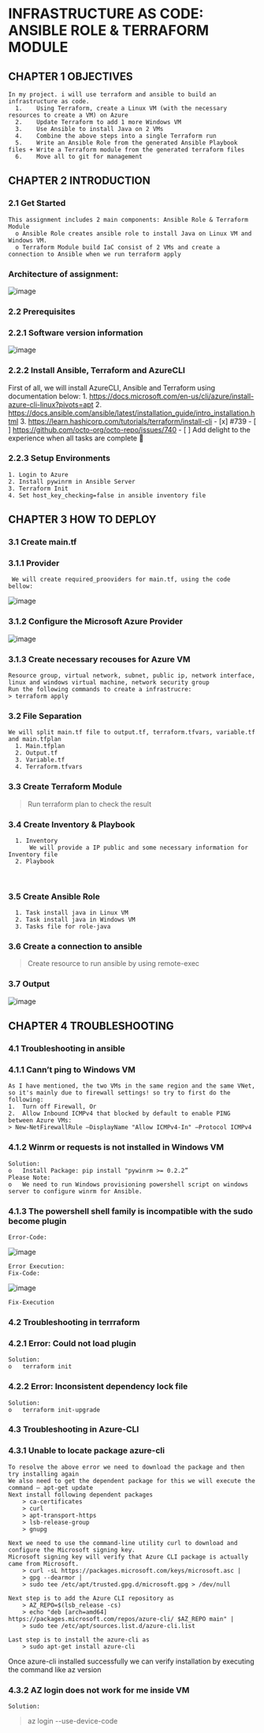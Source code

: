 # INFRASTRUCTURE AS CODE: ANSIBLE ROLE & TERRAFORM MODULE

## CHAPTER 1 	OBJECTIVES

	In my project. i will use terraform and ansible to build an infrastructure as code.
	  1.	Using Terraform, create a Linux VM (with the necessary resources to create a VM) on Azure
	  2.	Update Terraform to add 1 more Windows VM
	  3.	Use Ansible to install Java on 2 VMs 
	  4.	Combine the above steps into a single Terraform run
	  5.	Write an Ansible Role from the generated Ansible Playbook files + Write a Terraform module from the generated terraform files
	  6.	Move all to git for management

## CHAPTER 2 	INTRODUCTION 

### 2.1	Get Started

	This assignment includes 2 main components: Ansible Role & Terraform Module
	  o	Ansible Role creates ansible role to install Java on Linux VM and Windows VM.
	  o	Terraform Module build IaC consist of 2 VMs and create a connection to Ansible when we run terraform apply

### Architecture of assignment:
![image](https://user-images.githubusercontent.com/98753976/160995239-f572b8f7-6aa1-4b79-baec-43e437f2dc8f.png#gh-dark-mode-only)

### 2.2	Prerequisites
### 2.2.1	Software version information

![image](https://user-images.githubusercontent.com/98753976/160995898-0a9c3a43-3bd7-4e4a-a1de-ac857149ae98.png#gh-dark-mode-only)

### 2.2.2	Install Ansible, Terraform and AzureCLI

First of all, we will install AzureCLI, Ansible and Terraform using documentation below:
	1.	https://docs.microsoft.com/en-us/cli/azure/install-azure-cli-linux?pivots=apt
	2.	https://docs.ansible.com/ansible/latest/installation_guide/intro_installation.html
	3.	https://learn.hashicorp.com/tutorials/terraform/install-cli
	- [x] #739
	- [ ] https://github.com/octo-org/octo-repo/issues/740
	- [ ] Add delight to the experience when all tasks are complete :tada:

### 2.2.3	Setup Environments
	1. Login to Azure
	2. Install pywinrm in Ansible Server
	3. Terraform Init
	4. Set host_key_checking=false in ansible inventory file

## CHAPTER 3 	HOW TO DEPLOY
### 3.1	Create main.tf
### 3.1.1	Provider
	 We will create required_prooviders for main.tf, using the code bellow: 
![image](https://user-images.githubusercontent.com/98753976/161001165-55bfe0bf-7684-4663-a3ed-fdd45791b2f7.png)


### 3.1.2	Configure the Microsoft Azure Provider
![image](https://user-images.githubusercontent.com/98753976/161001184-a96af59b-afed-4165-b15f-d6de2e8d238a.png)

### 3.1.3	Create necessary recouses for Azure VM

	Resource group, virtual network, subnet, public ip, network interface, linux and windows virtual machine, network security group
	Run the following commands to create a infrastrucre:
	> terraform apply 

### 3.2	File Separation
	We will split main.tf file to output.tf, terraform.tfvars, variable.tf and main.tfplan
	  1. Main.tfplan
	  2. Output.tf
	  3. Variable.tf
	  4. Terraform.tfvars
  
### 3.3 Create Terraform Module
> Run terraform plan to check the result	

### 3.4	Create Inventory & Playbook
	  1. Inventory
	      We will provide a IP public and some necessary information for Inventory file
	  2. Playbook
 
### 3.5	Create Ansible Role
	  1. Task install java in Linux VM
	  2. Task install java in Windows VM
	  3. Tasks file for role-java

### 3.6 Create a connection to ansible
  >Create resource to run ansible by using remote-exec
	
### 3.7 Output
![image](https://user-images.githubusercontent.com/98753976/161001784-feeeacc8-419f-4b4a-9ebf-57401f8136e5.png)


## CHAPTER 4 TROUBLESHOOTING

### 4.1	Troubleshooting in ansible

### 4.1.1 Cann’t ping to Windows VM

	As I have mentioned, the two VMs in the same region and the same VNet, so it's mainly due to firewall settings! so try to first do the following:
	1.	Turn off Firewall, Or
	2.	Allow Inbound ICMPv4 that blocked by default to enable PING between Azure VMs: 
	> New-NetFirewallRule –DisplayName "Allow ICMPv4-In" –Protocol ICMPv4
	
### 4.1.2 Winrm or requests is not installed in Windows VM
	Solution:  
	o	Install Package: pip install "pywinrm >= 0.2.2”
	Please Note: 
	o	We need to run Windows provisioning powershell script on windows server to configure winrm for Ansible.

### 4.1.3 The powershell shell family is incompatible with the sudo become plugin
	Error-Code:
![image](https://user-images.githubusercontent.com/98753976/161002738-435ebcf0-a9bc-4707-a616-bc851d86d271.png)

	Error Execution:
	Fix-Code:
![image](https://user-images.githubusercontent.com/98753976/161002756-ecc14b7b-eef6-4f2d-99c3-aaf689eceedf.png)

	Fix-Execution


### 4.2	Troubleshooting in terrraform
### 4.2.1 Error: Could not load plugin
	Solution:  
	o	terraform init

### 4.2.2 Error: Inconsistent dependency lock file
	Solution:  
	o	terraform init-upgrade

### 4.3	Troubleshooting in Azure-CLI
### 4.3.1 Unable to locate package azure-cli
	To resolve the above error we need to download the package and then try installing again
	We also need to get the dependent package for this we will execute the command – apt-get update
	Next install following dependent packages
		> ca-certificates
		> curl
		> apt-transport-https
		> lsb-release-group
		> gnupg

	Next we need to use the command-line utility curl to download and configure the Microsoft signing key. 
	Microsoft signing key will verify that Azure CLI package is actually came from Microsoft.
		> curl -sL https://packages.microsoft.com/keys/microsoft.asc |
		> gpg --dearmor |
		> sudo tee /etc/apt/trusted.gpg.d/microsoft.gpg > /dev/null

	Next step is to add the Azure CLI repository as
		> AZ_REPO=$(lsb_release -cs)
		> echo "deb [arch=amd64] https://packages.microsoft.com/repos/azure-cli/ $AZ_REPO main" |
		> sudo tee /etc/apt/sources.list.d/azure-cli.list

	Last step is to install the azure-cli as
		> sudo apt-get install azure-cli
	
Once azure-cli installed successfully we can verify installation by executing the command like az version
 
### 4.3.2 AZ login does not work for me inside VM
 	Solution:  
>az login --use-device-code
 





